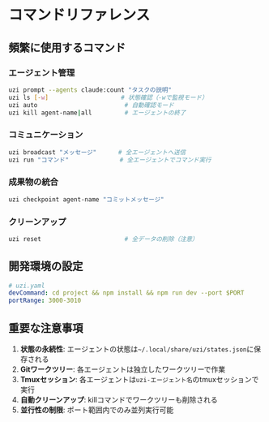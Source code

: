 # コマンドリファレンス

## 頻繁に使用するコマンド

### エージェント管理
```bash
uzi prompt --agents claude:count "タスクの説明"
uzi ls [-w]                    # 状態確認（-wで監視モード）
uzi auto                        # 自動確認モード
uzi kill agent-name|all         # エージェントの終了
```

### コミュニケーション
```bash
uzi broadcast "メッセージ"      # 全エージェントへ送信
uzi run "コマンド"              # 全エージェントでコマンド実行
```

### 成果物の統合
```bash
uzi checkpoint agent-name "コミットメッセージ"
```

### クリーンアップ
```bash
uzi reset                       # 全データの削除（注意）
```

## 開発環境の設定

```yaml
# uzi.yaml
devCommand: cd project && npm install && npm run dev --port $PORT
portRange: 3000-3010
```

## 重要な注意事項

1. **状態の永続性**: エージェントの状態は`~/.local/share/uzi/states.json`に保存される
2. **Gitワークツリー**: 各エージェントは独立したワークツリーで作業
3. **Tmuxセッション**: 各エージェントは`uzi-エージェント名`のtmuxセッションで実行
4. **自動クリーンアップ**: killコマンドでワークツリーも削除される
5. **並行性の制限**: ポート範囲内でのみ並列実行可能